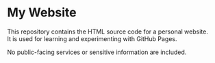 # My Website

This repository contains the HTML source code for a personal website.  
It is used for learning and experimenting with GitHub Pages.

No public-facing services or sensitive information are included.
